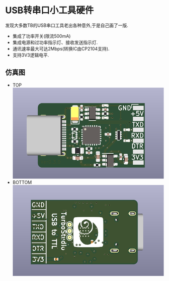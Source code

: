# USB转串口小工具硬件
发现大多数TB的USB串口工具老出各种意外,于是自己画了一版.
* 集成了功率开关(限流500mA)
* 集成电源和过功率指示灯、接收发送指示灯.
* 通讯速率最大可达2Mbps(转换IC由CP2104支持).
* 支持3V3逻辑电平.

## 仿真图
* TOP  
  ![TOP](https://github.com/Cube-Line/USBtoTTL/blob/main/USBtoTTL_HW/image/top.png)
* BOTTOM  
  ![BOTTOM](https://github.com/Cube-Line/USBtoTTL/blob/main/USBtoTTL_HW/image/bottom.png)

